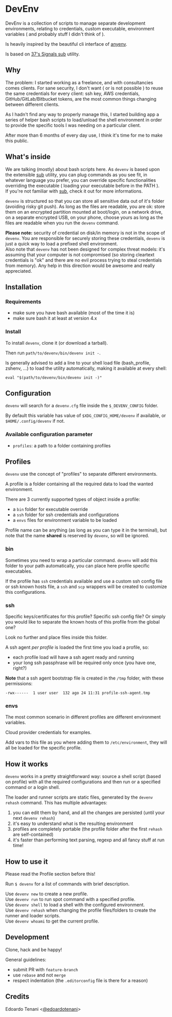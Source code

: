 # DevEnv

DevEnv is a collection of scripts to manage separate development environments,
relating to credentials, custom executable, environment variables ( and probably
stuff I didn't think of ).

Is heavily inspired by the beautiful cli interface of [anyenv][anyenv].

Is based on [37's Signals sub][sub] utility.

## Why

The problem: I started working as a freelance, and with consultancies comes clients.
For sane security, I don't want ( or is not possible ) to reuse the same credentials
for every client: ssh key, AWS credentials, GitHub/GitLab/Bitbucket tokens,
are the most common things changing between different clients.

As I hadn't find any way to properly manage this, I started building app a series
of helper bash scripts to load/unload the shell environment in order to provide
the specific tools I was needing on a particular client.

After more than 6 months of every day use, I think it's time for me to make this
public.

## What's inside

We are talking (mostly) about bash scripts here. As `devenv` is based upon the
extensible [sub][sub] utility, you can plug commands as you see fit, in whatever
language you prefer, you can override specific functionalities overriding the
executable ( loading your executable before in the PATH ).  
If you're not familiar with [sub][sub], check it out for more informations.

`devenv` is structured so that you can store all sensitive data out of it's folder
(avoiding risky git push). As long as the files are readable, you are ok: store
them on an encrypted partition mounted at boot/login, on a network drive, on a
separate encrypted USB, on your phone, choose yours as long as the files are
readable when you run the `devenv` command.

**Please note:** security of credential on disk/in memory is not in the scope of `devenv`.
You are responsible for securely storing these credentials, `devenv` is just a 
quick way to load a prefixed shell environment.  
Also note that `devenv` has not been designed for complex threat models: it's
assuming that your computer is not compromised (so storing cleartext credentials
is "ok" and there are no evil process trying to steal credentials from memory).
Any help in this direction would be awesome and really appreciated. 

## Installation

### Requirements

- make sure you have bash available (most of the time it is)
- make sure bash it at least at version 4.x

### Install

To install `devenv`, clone it (or download a tarball).

Then run `path/to/devenv/bin/devenv init -`.

Is generally advised to add a line to your shell load file (bash_profile, zshenv, ...)
to load the utility automatically, making it available at every shell:

```
eval "$(path/to/devenv/bin/devenv init -)"
```

## Configuration

`devenv` will search for a `devenv.cfg` file inside the `$_DEVENV_CONFIG` folder.

By default this variable has value of `$XDG_CONFIG_HOME/devenv` if available, or
`$HOME/.config/devenv` if not.

### Available configuration parameter

- `profiles`: a path to a folder containing profiles

## Profiles

`devenv` use the concept of "profiles" to separate different environments.

A profile is a folder containing all the required data to load the wanted environment.

There are 3 currently supported types of object inside a profile:

- a `bin` folder for executable override
- a `ssh` folder for ssh credentials and configurations
- a `envs` files for environment variable to be loaded

Profile name can be anything (as long as you can type it in the terminal), but
note that the name **shared** is reserved by `devenv`, so will be ignored.

### bin

Sometimes you need to wrap a particular command. `devenv` will add this folder
to your path automatically, you can place here profile specific executables.

If the profile has `ssh` credentials available and use a custom ssh config file
or ssh known hosts file, a `ssh` and `scp` wrappers will be created to customize
this configurations.

### ssh

Specific keys/certificates for this profile? Specific ssh config file? Or simply
you would like to separate the known hosts of this profile from the global one?

Look no further and place files inside this folder.

A ssh agent *per profile* is loaded the first time you load a profile, so:

- each profile load will have a ssh agent ready and running
- your long ssh passphrase will be required only once (you have one, right?)

**Note** that a ssh agent bootstrap file is created in the `/tmp` folder, with
these permissions:

```
-rwx------  1 user user  132 ago 24 11:31 profile-ssh-agent.tmp
```

### envs

The most common scenario in different profiles are different environment variables.

Cloud provider credentials for examples.

Add vars to this file as you where adding them to `/etc/environment`, they will
all be loaded for the specific profile.

## How it works

`devenv` works in a pretty straightforward way: source a shell script (based on
profile) with all the required configurations and then run or a specified command
or a login shell.

The loader and runner scripts are static files, generated by the `devenv rehash`
command. This has multiple advantages:

1. you can edit them by hand, and all the changes are persisted (until your next
`devenv rehash`)
1. it's easy to understand what is the resulting environment
1. profiles are completely portable (the profile folder after the first `rehash`
are self-contained)
1. it's faster than performing text parsing, regexp and all fancy stuff at run
time!

## How to use it

Please read the Profile section before this!

Run `$ devenv` for a list of commands with brief description.

Use `devenv new` to create a new profile.  
Use `devenv run` to run spot command with a specified profile.  
Use `devenv shell` to load a shell with the configured environment.  
Use `devenv rehash` when changing the profile files/folders to create the runner
and loader scripts.  
Use `devenv whoami` to get the current profile.

## Development

Clone, hack and be happy!

General guidelines:

- submit PR with `feature-branch`
- use `rebase` and not `merge`
- respect indentation (the `.editorconfig` file is there for a reason)

## Credits

Edoardo Tenani <[@edoardotenani][twitter]>

[anyenv]: https://github.com/riywo/anyenv
[sub]: https://github.com/basecamp/sub
[twitter]: https://twitter.com/edoardotenani


